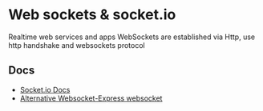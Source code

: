 # Web sockets & socket.io
Realtime web services and apps
WebSockets are established via Http, use http handshake and websockets protocol 

## Docs 
- [Socket.io Docs](https://socket.io/get-started/chat/)
- [Alternative Websocket-Express websocket](https://www.npmjs.com/package/express-ws)
